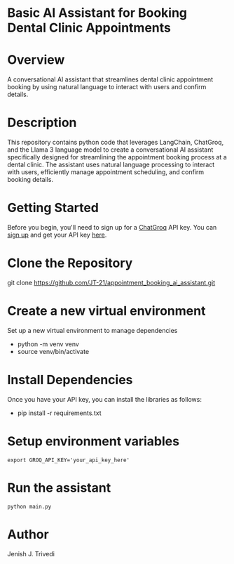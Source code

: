 # Basic AI Assistant for Booking Dental Clinic Appointments

# Overview
A conversational AI assistant that streamlines dental clinic appointment booking by using natural language to interact with users and confirm details.

# Description
This repository contains python code that leverages LangChain, ChatGroq, and the Llama 3 language model to create a conversational AI assistant specifically designed for streamlining the appointment booking process at a dental clinic. The assistant uses natural language processing to interact with users, efficiently manage appointment scheduling, and confirm booking details.

# Getting Started
Before you begin, you'll need to sign up for a [ChatGroq](https://console.groq.com/docs/quickstart) API key. You can [sign up](https://console.groq.com/login) and get your API key [here](https://console.groq.com/keys).

# Clone the Repository
git clone https://github.com/JT-21/appointment_booking_ai_assistant.git 


# Create a new virtual environment
Set up a new virtual environment to manage dependencies
- python -m venv venv
- source venv/bin/activate

# Install Dependencies
Once you have your API key, you can install the libraries as follows:
- pip install -r requirements.txt


# Setup environment variables
```export GROQ_API_KEY='your_api_key_here'```


# Run the assistant
```python main.py```


# Author
Jenish J. Trivedi


